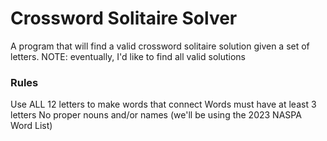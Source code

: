 # Crossword Solitaire Solver

A program that will find a valid crossword solitaire solution given a set of letters.
NOTE: eventually, I'd like to find all valid solutions

### Rules
Use ALL 12 letters to make words that connect
Words must have at least 3 letters
No proper nouns and/or names (we'll be using the 2023 NASPA Word List)

